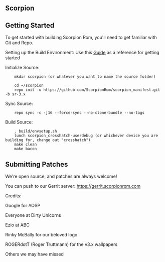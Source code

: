 Scorpion
------------------

Getting Started
------------------

To get started with building Scorpion Rom, you'll need to get familiar with Git and Repo.

Setting up the Build Environment:
Use this [Guide](https://raw.githubusercontent.com/nathanchance/Android-Tools/master/Guides/Building_AOSP.txt) as a reference for getting started

Initialize Source:

        mkdir scorpion (or whatever you want to name the source folder)

        cd ~/scorpion
        repo init -u https://github.com/ScorpionRom/scorpion_manifest.git -b sr-3.x

Sync Source:

        repo sync -c -j16 --force-sync --no-clone-bundle --no-tags

Build Source:

        . build/envsetup.sh
        lunch scorpion_crosshatch-userdebug (or whichever device you are building for, change out "crosshatch")
        make clean
        make bacon

Submitting Patches
------------------
We're open source, and patches are always welcome!

You can push to our Gerrit server: https://gerrit.scorpionrom.com


Credits:

Google for AOSP

Everyone at Dirty Unicorns

Ezio at ABC

Rinky McBally for our beloved logo

ROGERdotT (Roger Truttmann) for the v3.x wallpapers

Others we may have missed


